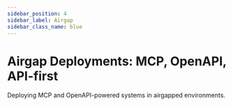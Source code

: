 ```yaml
---
sidebar_position: 4
sidebar_label: Airgap
sidebar_class_name: blue
---
```


# Airgap Deployments: MCP, OpenAPI, API-first

Deploying MCP and OpenAPI-powered systems in airgapped environments.
